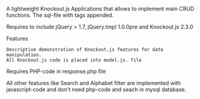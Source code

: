 A lightweight Knockout.js Applications that allows to implement main CRUD functions.
The sql-file with tags appended.

Requires to include jQuery > 1.7, jQuery.tmpl 1.0.0pre and Knockout.js 2.3.0

Features

    Descriptive demonstration of Knockout.js features for data manipulation.
    All Knockout.js code is placed into model.js. file
    
Requires PHP-code in response.php file

All other features like Search and Alphabet filter are implemented with javascript-code
and don't need php-code and seach in mysql database.

